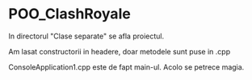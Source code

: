 # POO_ClashRoyale

In directorul "Clase separate" se afla proiectul. 

Am lasat constructorii in headere, doar metodele sunt puse in .cpp

ConsoleApplication1.cpp este de fapt main-ul. Acolo se petrece magia.
